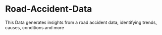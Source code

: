 # Road-Accident-Data
This Data generates insights from a road accident data, identifying trends, causes, conditions and more
